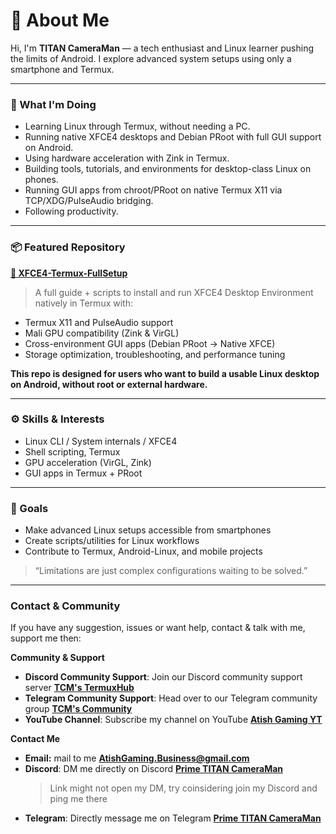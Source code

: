 # 👋 About Me

Hi, I'm **TITAN CameraMan** — a tech enthusiast and Linux learner pushing the limits of Android. I explore advanced system setups using only a smartphone and Termux.

---

### 🚀 What I'm Doing
- Learning Linux through Termux, without needing a PC.
- Running native XFCE4 desktops and Debian PRoot with full GUI support on Android.
- Using hardware acceleration with Zink in Termux.
- Building tools, tutorials, and environments for desktop-class Linux on phones.
- Running GUI apps from chroot/PRoot on native Termux X11 via TCP/XDG/PulseAudio bridging.
- Following productivity.

---

### 📦 Featured Repository
**[🧰 XFCE4-Termux-FullSetup](https://GitHub.com/Prime-TITAN-CameraMan/termux-desktops)**

> A full guide + scripts to install and run XFCE4 Desktop Environment natively in Termux with:
- Termux X11 and PulseAudio support
- Mali GPU compatibility (Zink & VirGL)
- Cross-environment GUI apps (Debian PRoot → Native XFCE)
- Storage optimization, troubleshooting, and performance tuning
  
**This repo is designed for users who want to build a usable Linux desktop on Android, without root or external hardware.**

---
### ⚙️ Skills & Interests
- Linux CLI / System internals / XFCE4
- Shell scripting, Termux
- GPU acceleration (VirGL, Zink)
- GUI apps in Termux + PRoot

---

### 🧠 Goals
- Make advanced Linux setups accessible from smartphones
- Create scripts/utilities for Linux workflows
- Contribute to Termux, Android-Linux, and mobile projects

> “Limitations are just complex configurations waiting to be solved.”

---

### Contact & Community
If you have any suggestion, issues or want help, contact & talk with me, support me then:

**Community & Support**
- **Discord Community Support**: Join our Discord community support server **[TCM's TermuxHub](https://discord.gg/F2V27TC2wt)**
- **Telegram Community Support**: Head over to our Telegram community group **[TCM's Community](https://t.me/TCM_Linux_Community)**
- **YouTube Channel**: Subscribe my channel on YouTube **[Atish Gaming YT](https://YouTube.com/@Atish_Gaming_YT)**

**Contact Me**
- **Email:** mail to me **AtishGaming.Business@gmail.com**  
- **Discord**: DM me directly on Discord **[Prime TITAN CameraMan](https://discord.com/users/1123913873104322601)**
  > Link might not open my DM, try coinsidering join my Discord and ping me there
- **Telegram**: Directly message me on Telegram **[Prime TITAN CameraMan](https://t.me/Atish_Gaming_Official)**

